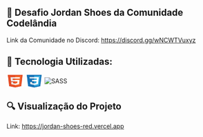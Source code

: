 ## 🧩 Desafio Jordan Shoes da Comunidade Codelândia
Link da Comunidade no Discord: https://discord.gg/wNCWTVuxyz

## 🎯 Tecnologia Utilizadas:
<div>
  <img align="center" alt=HTML" height="30" width="40" src="https://raw.githubusercontent.com/devicons/devicon/master/icons/html5/html5-original.svg">
  <img align="center" alt="CSS" height="30" width="40" src="https://raw.githubusercontent.com/devicons/devicon/master/icons/css3/css3-original.svg">
  <img align="center" alt="SASS" height="30" width="40" src="https://cdn.jsdelivr.net/gh/devicons/devicon/icons/sass/sass-original.svg">  
</div>

## 🔍 Visualização do Projeto
Link: https://jordan-shoes-red.vercel.app                                                                                                                                    
